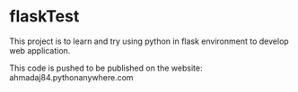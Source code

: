 # flaskTest
This project is to learn and try using python in flask environment to develop web application.

This code is pushed to be published on the website: ahmadaj84.pythonanywhere.com   


